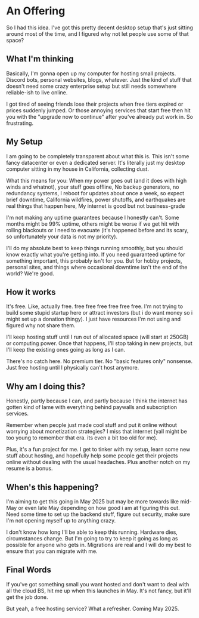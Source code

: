 # An Offering

So I had this idea. I've got this pretty decent desktop setup that's just sitting around most of the time, and I figured why not let people use some of that space?

## What I'm thinking

Basically, I'm gonna open up my computer for hosting small projects. Discord bots, personal websites, blogs, whatever. Just the kind of stuff that doesn't need some crazy enterprise setup but still needs somewhere reliable-ish to live online.

I got tired of seeing friends lose their projects when free tiers expired or prices suddenly jumped. Or those annoying services that start free then hit you with the "upgrade now to continue" after you've already put work in. So frustrating.

## My Setup

I am going to be completely transparent about what this is. This isn't some fancy datacenter or even a dedicated server. It's literally just my desktop computer sitting in my house in California, collecting dust. 

What this means for you: When my power goes out (and it does with high winds and whatnot), your stuff goes offline, No backup generators, no redundancy systems, I reboot for updates about once a week, so expect brief downtime, California wildfires, power shutoffs, and earthquakes are real things that happen here, My internet is good but not business-grade

I'm not making any uptime guarantees because I honestly can't. Some months might be 99% uptime, others might be worse if we get hit with rolling blackouts or I need to evacuate (it's happened before and its scary, so unfortunately your data is not my priority).

I'll do my absolute best to keep things running smoothly, but you should know exactly what you're getting into. If you need guaranteed uptime for something important, this probably isn't for you. But for hobby projects, personal sites, and things where occasional downtime isn't the end of the world? We're good.

## How it works

It's free. Like, actually free. free free free free free free. I'm not trying to build some stupid startup here or attract investors (but i do want money so i might set up a donation thingy). I just have resources I'm not using and figured why not share them.

I'll keep hosting stuff until I run out of allocated space (will start at 250GB) or computing power. Once that happens, I'll stop taking in new projects, but I'll keep the existing ones going as long as I can.

There's no catch here. No premium tier. No "basic features only" nonsense. Just free hosting until I physically can't host anymore.

## Why am I doing this?

Honestly, partly because I can, and partly because I think the internet has gotten kind of lame with everything behind paywalls and subscription services. 

Remember when people just made cool stuff and put it online without worrying about monetization strategies? I miss that internet (yall might be too young to remember that era. its even a bit too old for me).

Plus, it's a fun project for me. I get to tinker with my setup, learn some new stuff about hosting, and hopefully help some people get their projects online without dealing with the usual headaches. Plus another notch on my resume is a bonus.

## When's this happening?

I'm aiming to get this going in May 2025 but may be more towards like mid-May or even late May depending on how good i am at figuring this out. Need some time to set up the backend stuff, figure out security, make sure I'm not opening myself up to anything crazy.

I don't know how long I'll be able to keep this running. Hardware dies, circumstances change. But I'm going to try to keep it going as long as possible for anyone who gets in. Migrations are real and I will do my best to ensure that you can migrate with me.

## Final Words

If you've got something small you want hosted and don't want to deal with all the cloud BS, hit me up when this launches in May. It's not fancy, but it'll get the job done.

But yeah, a free hosting service? What a refresher. Coming May 2025.